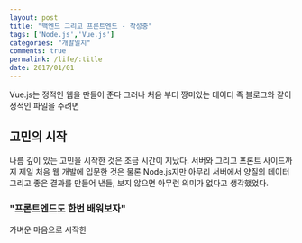 ```yaml
---
layout: post
title: "백엔드 그리고 프론트엔드 - 작성중"
tags: ['Node.js','Vue.js']
categories: "개발일지"
comments: true
permalink: /life/:title
date: 2017/01/01
---
```

Vue.js는 정적인 웹을 만들어 준다 그러나 처음 부터 짱미있는 데이터 즉 블로그와 같이 정적인 파일을 주려면

## 고민의 시작
나름 깊이 있는 고민을 시작한 것은 조금 시간이 지났다. 서버와 그리고 프론트 사이드까지 제일 처음 웹 개발에 입문한 것은 물론 Node.js지만 아무리 서버에서 양질의 데이터 그리고 좋은 결과를 만들어 낸들, 보지 않으면 아무런 의미가 없다고 생각했었다.

### "프론트엔드도 한번 배워보자"
가벼운 마음으로 시작한 